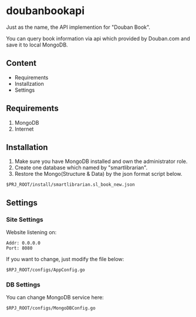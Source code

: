 # doubanbookapi
Just as the name, the API implemention for "Douban Book".

You can query book information via api which provided by Douban.com 
and save it to local MongoDB.

## Content
* Requirements
* Installzation
* Settings

## Requirements
1. MongoDB
2. Internet

## Installation
1. Make sure you have MongoDB installed and own the administrator role.
2. Create one database which named by "smartlibrarian".
3. Restore the Mongo(Structure & Data) by the json format script below.
```
$PRJ_ROOT/install/smartlibrarian.sl_book_new.json
```

## Settings

### Site Settings
Website listening on:

    Addr: 0.0.0.0
    Port: 8080
    
If you want to change, just modify the file below: 

```
$RPJ_ROOT/configs/AppConfig.go
```

### DB Settings
 
You can change MongoDB service here:

```$go
$RPJ_ROOT/configs/MongoDBConfig.go
```